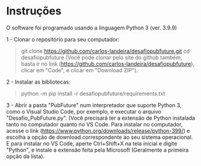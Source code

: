 # Instruções

O software foi programado usando a linguagem Python 3 (ver. 3.9.9)

1 - Clonar o repositório para seu computador:
  > git clone https://github.com/carlos-landeira/desafiopubfuture.git
  > cd desafiopubfuture
  (Você pode clonar pelo site do github também, basta ir no link (https://github.com/carlos-landeira/desafiopubfuture), clicar em "Code", e clicar em "Download ZIP").

2 - Instalar as bibliotecas:
  > python -m pip install -r desafiopubfuture/requirements.txt

3 - Abrir a pasta "PubFuture" num interpretador que suporte Python 3, como o Visual Studio Code, por exemplo, e executar o arquivo "Desafio_PubFuture.py". (Você precisará ter a extensão de Python instalada tanto no computador quanto no VS Code. Para instalar no computador, acesse o link (https://www.python.org/downloads/release/python-399/) e escolha a opção de download correspondente ao seu sistema operacional. E para instalar no VS Code, aperte Ctrl+Shift+X na tela inicial e digite "Python", e instale a extensão feita pela Microsoft (Geralmente a primeira opção da lista).

